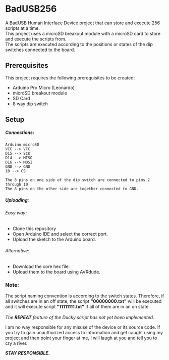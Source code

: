 # BadUSB256
A BadUSB Human Interface Device project that can store and execute 256 scripts at a time. <br />
This project uses a microSD breakout module with a microSD card to store and execute the scripts from. <br />
The scripts are executed according to the positions or states of the dip switches connected to the board.

## Prerequisites
This project requires the following prerequisites to be created:
* Arduino Pro Micro (Leonardo)
* microSD breakout module
* SD Card
* 8 way dip switch

## Setup
##### Connections:
```
Arduino microSD
VCC --> VCC
D15 --> SCK
D14 --> MISO
D16 --> MOSI
GND --> GND
10 --> CS

The 8 pins on one side of the dip switch are connected to pins 2 through 10.
The 8 pins on the other side are together connected to GND.
```

##### Uploading:
###### Easy way:
* Clone this repository
* Open Arduino IDE and select the correct port.
* Upload the sketch to the Arduino board.
###### Alternative:
* Download the core hex file.
* Upload them to the board using AVRdude.
### Note:
The script naming convention is according to the switch states. Therefore, if all switches are in an off state, the script **"00000000.txt"** will be executed and it will execute script **"11111111.txt"** if all of them are in an on state.<br /><br />
*The **REPEAT** feature of the Ducky script has not yet been implemented.*




I am no way responsible for any misuse of the device or its source code. If you try to gain unauthorized access to information and get caught using my project and then point your finger at me, I will laugh at you and tell you to cry a river.


***STAY RESPONSIBLE.***
